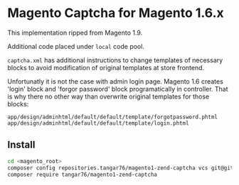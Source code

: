 # Magento Captcha for Magento 1.6.x

This implementation ripped from Magento 1.9.

Additional code placed under `local` code pool.

`captcha.xml` has additional instructions to change templates of necessary blocks to avoid modification of original templates at store frontend.

Unfortunatly it is not the case with admin login page. Magento 1.6 creates 'login' block and 'forgor password' block programatically in controller. That is why there no other way than overwrite original templates for those blocks:

```
app/design/adminhtml/default/default/template/forgotpassword.phtml
app/design/adminhtml/default/default/template/login.phtml
```


## Install

```bash
cd <magento_root>
composer config repositories.tangar76/magento1-zend-captcha vcs git@github.com:tangar76/magento1-zend-captcha.git
composer require tangar76/magento1-zend-captcha
```
